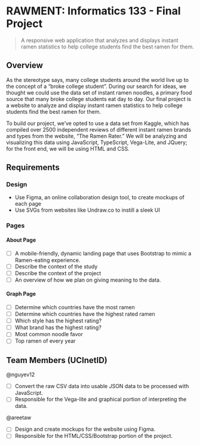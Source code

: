 # RAWMENT: Informatics 133 - Final Project

>A responsive web application that analyzes and displays instant ramen statistics to help college students find the best ramen for them. 

## Overview
As the stereotype says, many college students around the world live up to the concept of a “broke college student”. During our search for ideas, we thought we could use the data set of instant ramen noodles, a primary food source that many broke college students eat day to day. Our final project is a website to analyze and display instant ramen statistics to help college students find the best ramen for them. 

To build our project, we’ve opted to use a data set from Kaggle, which has compiled over 2500 independent reviews of different instant ramen brands and types from the website, “The Ramen Rater.” We will be analyzing and visualizing this data using JavaScript, TypeScript, Vega-Lite, and JQuery; for the front end, we will be using HTML and CSS. 

## Requirements

### Design
- Use Figma, an online collaboration design tool, to create mockups of each page
- Use SVGs from websites like Undraw.co to instill a sleek UI

### Pages

#### About Page

* [ ] A mobile-friendly, dynamic landing page that uses Bootstrap to mimic a Ramen-eating experience.
* [ ] Describe the context of the study
* [ ] Describe the context of the project 
* [ ] An overview of how we plan on giving meaning to the data.

#### Graph Page
* [ ] Determine which countries have the most ramen
* [ ] Determine which countries have the highest rated ramen
* [ ] Which style has the highest rating?
* [ ] What brand has the highest rating?
* [ ] Most common noodle favor
* [ ] Top ramen of every year

## Team Members (UCInetID)

@nguyev12
* [ ] Convert the raw CSV data into usable JSON data to be processed with JavaScript.
* [ ] Responsible for the Vega-lite and graphical portion of interpreting the data.

@areetaw
* [ ] Design and create mockups for the website using Figma.
* [ ] Responsible for the HTML/CSS/Bootstrap portion of the project.
